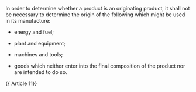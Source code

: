 
In order to determine whether a product is an originating product, it shall not be necessary to determine the origin of the following which might be used in its manufacture:

- energy and fuel;

- plant and equipment;

- machines and tools;

- goods which neither enter into the final composition of the product nor are intended to do so.

{{ Article 11}}

